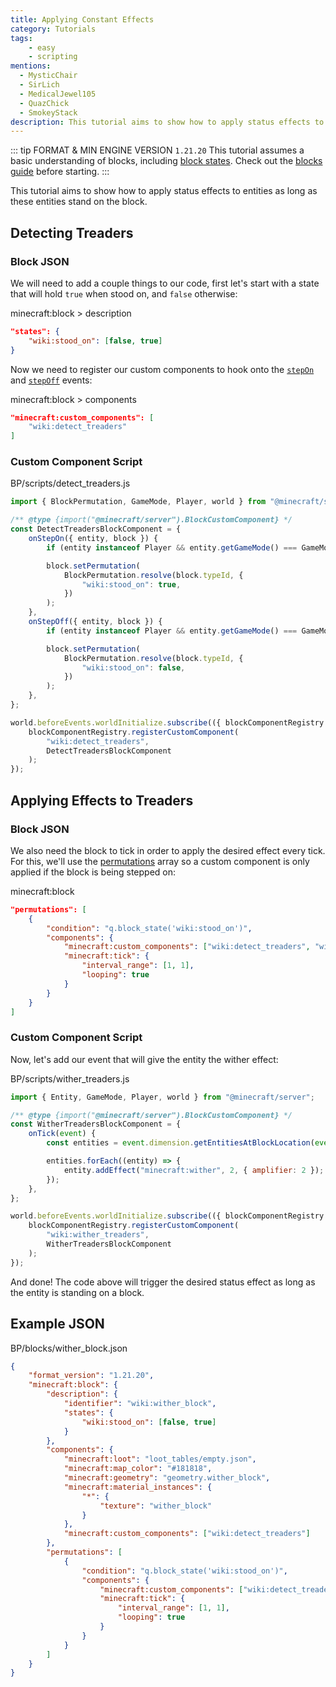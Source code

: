 ```yaml
---
title: Applying Constant Effects
category: Tutorials
tags:
    - easy
    - scripting
mentions:
  - MysticChair
  - SirLich
  - MedicalJewel105
  - QuazChick
  - SmokeyStack
description: This tutorial aims to show how to apply status effects to entities as long as these entities stand on the block.
---
```


::: tip FORMAT & MIN ENGINE VERSION `1.21.20`
This tutorial assumes a basic understanding of blocks, including [block states](/blocks/block-states).
Check out the [blocks guide](/blocks/blocks-intro) before starting.
:::

This tutorial aims to show how to apply status effects to entities as long as these entities stand on the block.

## Detecting Treaders

### Block JSON

We will need to add a couple things to our code, first let's start with a state that will hold `true` when stood on, and `false` otherwise:

<CodeHeader>minecraft:block > description</CodeHeader>

```json
"states": {
    "wiki:stood_on": [false, true]
}
```

Now we need to register our custom components to hook onto the [`stepOn`](/blocks/block-events#step-on) and [`stepOff`](/blocks/block-events#step-off) events:

<CodeHeader>minecraft:block > components</CodeHeader>

```json
"minecraft:custom_components": [
    "wiki:detect_treaders"
]
```

### Custom Component Script

<CodeHeader>BP/scripts/detect_treaders.js</CodeHeader>

```js
import { BlockPermutation, GameMode, Player, world } from "@minecraft/server";

/** @type {import("@minecraft/server").BlockCustomComponent} */
const DetectTreadersBlockComponent = {
    onStepOn({ entity, block }) {
        if (entity instanceof Player && entity.getGameMode() === GameMode.creative) return;

        block.setPermutation(
            BlockPermutation.resolve(block.typeId, {
                "wiki:stood_on": true,
            })
        );
    },
    onStepOff({ entity, block }) {
        if (entity instanceof Player && entity.getGameMode() === GameMode.creative) return;

        block.setPermutation(
            BlockPermutation.resolve(block.typeId, {
                "wiki:stood_on": false,
            })
        );
    },
};

world.beforeEvents.worldInitialize.subscribe(({ blockComponentRegistry }) => {
    blockComponentRegistry.registerCustomComponent(
        "wiki:detect_treaders",
        DetectTreadersBlockComponent
    );
});
```

## Applying Effects to Treaders

### Block JSON

We also need the block to tick in order to apply the desired effect every tick. For this, we'll use the [permutations](/blocks/block-permutations) array so a custom component is only applied if the block is being stepped on:

<CodeHeader>minecraft:block</CodeHeader>

```json
"permutations": [
    {
        "condition": "q.block_state('wiki:stood_on')",
        "components": {
            "minecraft:custom_components": ["wiki:detect_treaders", "wiki:wither_treaders"],
            "minecraft:tick": {
                "interval_range": [1, 1],
                "looping": true
            }
        }
    }
]
```

### Custom Component Script

Now, let's add our event that will give the entity the wither effect:

<CodeHeader>BP/scripts/wither_treaders.js</CodeHeader>

```js
import { Entity, GameMode, Player, world } from "@minecraft/server";

/** @type {import("@minecraft/server").BlockCustomComponent} */
const WitherTreadersBlockComponent = {
    onTick(event) {
        const entities = event.dimension.getEntitiesAtBlockLocation(event.block.above().location);

        entities.forEach((entity) => {
            entity.addEffect("minecraft:wither", 2, { amplifier: 2 });
        });
    },
};

world.beforeEvents.worldInitialize.subscribe(({ blockComponentRegistry }) => {
    blockComponentRegistry.registerCustomComponent(
        "wiki:wither_treaders",
        WitherTreadersBlockComponent
    );
});
```

And done! The code above will trigger the desired status effect as long as the entity is standing on a block.

## Example JSON

<Spoiler title="Example Wither Block">

<CodeHeader>BP/blocks/wither_block.json</CodeHeader>

```json
{
    "format_version": "1.21.20",
    "minecraft:block": {
        "description": {
            "identifier": "wiki:wither_block",
            "states": {
                "wiki:stood_on": [false, true]
            }
        },
        "components": {
            "minecraft:loot": "loot_tables/empty.json",
            "minecraft:map_color": "#181818",
            "minecraft:geometry": "geometry.wither_block",
            "minecraft:material_instances": {
                "*": {
                    "texture": "wither_block"
                }
            },
            "minecraft:custom_components": ["wiki:detect_treaders"]
        },
        "permutations": [
            {
                "condition": "q.block_state('wiki:stood_on')",
                "components": {
                    "minecraft:custom_components": ["wiki:detect_treaders", "wiki:wither_treaders"],
                    "minecraft:tick": {
                        "interval_range": [1, 1],
                        "looping": true
                    }
                }
            }
        ]
    }
}
```

</Spoiler>
